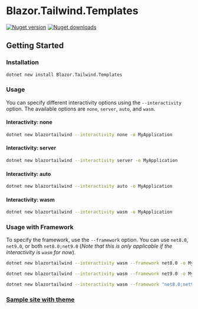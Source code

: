 # Blazor.Tailwind.Templates

[![Nuget version](https://img.shields.io/nuget/v/Blazor.Tailwind.Templates?color=ff4081&label=nuget%20version&logo=nuget&style=flat-square)](https://www.nuget.org/packages/Blazor.Tailwind.Templates/)
[![Nuget downloads](https://img.shields.io/nuget/dt/Blazor.Tailwind.Templates?color=ff4081&label=nuget%20downloads&logo=nuget&style=flat-square)](https://www.nuget.org/packages/Blazor.Tailwind.Templates/)

## Getting Started

### Installation

```sh
dotnet new install Blazor.Tailwind.Templates
```

### Usage

You can specify different interactivity options using the `--interactivity` option. The available options are `none`, `server`, `auto`, and `wasm`.

#### Interactivity: none

```sh
dotnet new blazortailwind --interactivity none -o MyApplication
```

#### Interactivity: server

```sh
dotnet new blazortailwind --interactivity server -o MyApplication
```

#### Interactivity: auto

```sh
dotnet new blazortailwind --interactivity auto -o MyApplication
```

#### Interactivity: wasm

```sh
dotnet new blazortailwind --interactivity wasm -o MyApplication
```

### Usage with Framework

To specify the framework, use the `--framework` option. You can use `net8.0`, `net9.0`, or both `net8.0;net9.0` (*Note that this is only applicable if the interactivity is `wasm` for now*).

```sh
dotnet new blazortailwind --interactivity wasm --framework net8.0 -o MyApplication
```

```sh
dotnet new blazortailwind --interactivity wasm --framework net9.0 -o MyApplication
```

```sh
dotnet new blazortailwind --interactivity wasm --framework "net8.0;net9.0" -o MyApplication
```

### [Sample site with theme](https://jjosh102.github.io/Blazor.Tailwind.Templates/)


